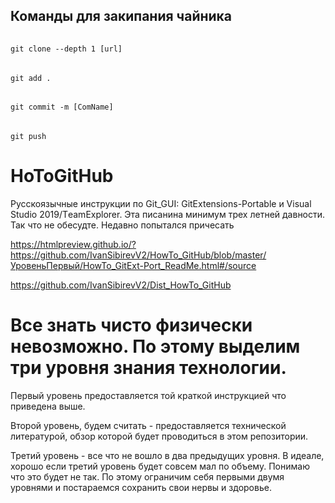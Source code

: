 
## Команды для закипания чайника
######
    git clone --depth 1 [url]
######
    git add .
######
    git commit -m [ComName]
######
    git push
    
# HoToGitHub
Русскоязычные инструкции по Git_GUI: GitExtensions-Portable и  Visual Studio 2019/ТeamExplorer.
Эта писанина минимум трех летней давности. Так что не обесудте. Недавно попытался причесать

https://htmlpreview.github.io/?https://github.com/IvanSibirevV2/HowTo_GitHub/blob/master/УровеньПервый/HowTo_GitExt-Port_ReadMe.html#/source

https://github.com/IvanSibirevV2/Dist_HowTo_GitHub

# Все знать чисто физически невозможно. По этому выделим три уровня знания технологии.

Первый уровень предоставляется той краткой инструкцией что приведена выше.

Второй уровень, будем считать - предоставляется технической литературой, обзор которой будет проводиться в этом репозитории.

Третий уровень - все что не вошло в два предыдущих уровня. В идеале, хорошо если третий уровень будет совсем мал по объему. Понимаю что это будет не так. По этому ограничим себя первыми двумя уровнями и постараемся сохранить свои нервы и здоровье. 
